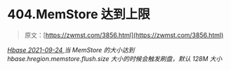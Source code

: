 <!--yml
category: 未分类
date: 0001-01-01 00:00:00
-->

# 404.MemStore 达到上限

> 原文：[https://zwmst.com/3856.html](https://zwmst.com/3856.html)

   [ *Hbase* ](https://zwmst.com/hbase)*[ <time datetime="2021-09-24T11:04:21+08:00"> 2021-09-24 </time> ](https://zwmst.com/3856.html)  当 MemStore 的大小达到 hbase.hregion.memstore.flush.size 大小的时候会触发刷盘，默认 128M 大小*